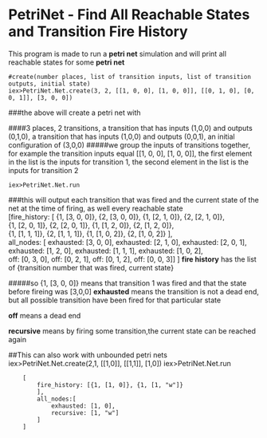 # PetriNet - Find All Reachable States and Transition Fire History

This program is made to run a **petri net** simulation and will print all reachable states for some **petri net**
 
    #create(number places, list of transition inputs, list of transition outputs, initial state)
    iex>PetriNet.Net.create(3, 2, [[1, 0, 0], [1, 0, 0]], [[0, 1, 0], [0, 0, 1]], [3, 0, 0])
###the above will create a petri net with

####3 places, 2 transitions, a transition that has inputs (1,0,0) and outputs (0,1,0), a transition that has inputs (1,0,0) and outputs (0,0,1), an initial configuration of (3,0,0)
#####we group the inputs of transitions together, for example the transition inputs equal [[1, 0, 0], [1, 0, 0]], the first element in the list is the inputs for transition 1, the second element in the list is the inputs for transition 2

    iex>PetriNet.Net.run      
###this will output each transition that was fired and the current state of the net at the time of firing, as well every reachable state                                                                              
    [fire_history: [
        {1, [3, 0, 0]}, 
        {2, [3, 0, 0]}, 
        {1, [2, 1, 0]}, 
        {2, [2, 1, 0]},                                                                        
        {1, [2, 0, 1]}, 
        {2, [2, 0, 1]}, 
        {1, [1, 2, 0]}, 
        {2, [1, 2, 0]},                                                                                      
        {1, [1, 1, 1]}, 
        {2, [1, 1, 1]}, 
        {1, [1, 0, 2]}, 
        {2, [1, 0, 2]}
    ],                                                                                     
    all_nodes: [
        exhausted: [3, 0, 0], 
        exhausted: [2, 1, 0], 
        exhausted: [2, 0, 1],                                                                         
        exhausted: [1, 2, 0], 
        exhausted: [1, 1, 1], 
        exhausted: [1, 0, 2],                                                                                    
        off: [0, 3, 0], 
        off: [0, 2, 1], 
        off: [0, 1, 2], 
        off: [0, 0, 3]]
    ]
**fire history** has the list of {transition number that was fired, current state}

#####so {1, [3, 0, 0]} means that transition 1 was fired and that the state before fireing was [3,0,0]
**exhausted** means the transition is not a dead end, but all possible transition have been fired for that particular state

**off** means a dead end

**recursive** means by firing some transition,the current state can be reached again

##This can also work with unbounded petri nets
        iex>PetriNet.Net.create(2,1, [[1,0]], [[1,1]], [1,0])
        iex>PetriNet.Net.run 

        [
            fire_history: [{1, [1, 0]}, {1, [1, "w"]}
            ],                                                                                                           
            all_nodes:[
                exhausted: [1, 0], 
                recursive: [1, "w"]
            ]
        ] 
####
